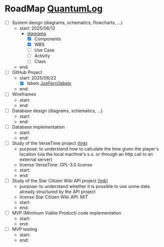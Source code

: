 # RoadMap [QuantumLog](https://github.com/JoeFerri/QuantumLog)

- [ ] System design (diagrams, schematics, flowcharts, ...)
    - start: 2025/06/12
        - [diagrams](https://github.com/JoeFerri/QuantumLog/tree/main/out)
            - [x] Components
            - [x] WBS
            - [ ] Use Case
            - [ ] Activity
            - [ ] Class
    - end:
- [ ] GitHub Project
    - start: 2025/06/22
        - [x] labels [JoeFerri/labels](https://github.com/JoeFerri/labels)
    - end:
- [ ] Wireframes
    - start:
    - end:
- [ ] Database design (diagrams, schematics, ...)
    - start:
    - end:
- [ ] Database implementation
    - start:
    - end:
- [ ] Study of the VerseTime project [(link)](https://github.com/dydrmr/VerseTime)
    - purpose: to understand how to calculate the time given the player's location
      (via the local machine's s.o. or through an http call to an external server)
    - license VerseTime: GPL-3.0 license
    - start:
    - end:
- [ ] Study of the Star Citizen Wiki API project [(link)](https://github.com/StarCitizenWiki/API)
    - purpose: to understand whether it is possible to use some data already structured by the API project
    - license Star Citizen Wiki API: MIT
    - start:
    - end:
- [ ] MVP (Minimum Viable Product) code implementation
    - start:
    - end:
- [ ] MVP testing
    - start:
    - end:
